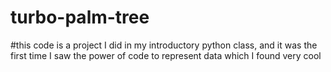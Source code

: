 # turbo-palm-tree
#this code is a project I did in my introductory python class, and it was the first time I saw the power of code to represent data which I found very cool
